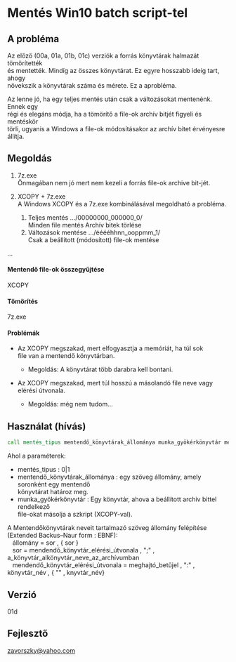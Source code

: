 # Mentés Win10 batch script-tel

## A probléma

Az előző (00a, 01a, 01b, 01c) verziók a forrás könyvtárak halmazát tömörítették<br>
és mentették. Mindíg az összes könyvtárat. Ez egyre hosszabb ideig tart, ahogy<br>
növekszik a könyvtárak száma és mérete. Ez a aprobléma.

Az lenne jó, ha egy teljes mentés után csak a változásokat mentenénk. Ennek egy<br>
régi és elegáns módja, ha a tömörítő a file-ok archív bitjét figyeli és mentéskör<br>
törli, ugyanis a Windows a file-ok módosításakor az archív bitet érvényesre állítja.

## Megoldás

1. 7z.exe<br>
Önmagában nem jó mert nem kezeli a forrás file-ok archive bit-jét.

2. XCOPY + 7z.exe<br>
    A Windows XCOPY és a 7z.exe kombinálásával megoldható a probléma.
    1. Teljes mentés .../00000000_000000_0/<br>
        Minden file mentés
        Archív bitek törlése
    2. Változások mentése .../ééééhhnn_ooppmm_1/<br>
        Csak a beállított (módosított) file-ok mentése

...

#### Mentendő file-ok összegyűjtése

XCOPY

#### Tömörítés

7z.exe 

#### Problémák

* Az XCOPY megszakad, mert elfogyasztja a memóriát, ha túl sok<br>
    file van a mentendő könyvtárban.
    * Megoldás: A könyvtárat több darabra kell bontani.

* Az XCOPY megszakad, mert túl hosszú a másolandó file neve vagy<br>
    elérési útvonala.
    * Megoldás: még nem tudom...

## Használat (hívás)

```cmd
call mentés_tipus mentendő_könyvtárak_állománya munka_gyökérkönyvtár mentés_célkönyvtár
```
Ahol a paraméterek:
* mentés_tipus : 0|1
* mentendő_könyvtárak_állománya : egy szöveg állomány, amely soronként egy mentendő  
  könyvtárat határoz meg.
* munka_gyökérkönyvtár : Egy könyvtár, ahova a beállított archiv bittel rendelkező  
  file-okat másolja a szkript (XCOPY-val).

A Mentendőkönyvtárak neveit tartalmazó szöveg állomány felépítése (Extended Backus–Naur form : EBNF):  
&nbsp;&nbsp; állomány = sor , { sor }  
&nbsp;&nbsp; sor = mendendő_könyvtár_elérési_útvonala , ";" , a_könyvtár_alkönyvtár_neve_az_archívumban  
&nbsp;&nbsp; mendendő_könyvtár_elérési_útvonala = meghajtó_betűjel , ":\" , könyvtár_név , { "\" , knyvtár_név} 

## Verzió

01d

## Fejlesztő
zavorszky@yahoo.com
